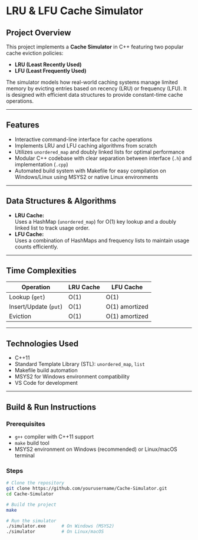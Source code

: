 # LRU & LFU Cache Simulator

## Project Overview

This project implements a **Cache Simulator** in C++ featuring two popular cache eviction policies:

- **LRU (Least Recently Used)**  
- **LFU (Least Frequently Used)**

The simulator models how real-world caching systems manage limited memory by evicting entries based on recency (LRU) or frequency (LFU). It is designed with efficient data structures to provide constant-time cache operations.

---

## Features

- Interactive command-line interface for cache operations
- Implements LRU and LFU caching algorithms from scratch
- Utilizes `unordered_map` and doubly linked lists for optimal performance
- Modular C++ codebase with clear separation between interface (`.h`) and implementation (`.cpp`)
- Automated build system with Makefile for easy compilation on Windows/Linux using MSYS2 or native Linux environments

---

## Data Structures & Algorithms

- **LRU Cache:**  
  Uses a HashMap (`unordered_map`) for O(1) key lookup and a doubly linked list to track usage order.  
- **LFU Cache:**  
  Uses a combination of HashMaps and frequency lists to maintain usage counts efficiently.

---

## Time Complexities

| Operation | LRU Cache | LFU Cache |
|-----------|------------|-----------|
| Lookup (`get`) | O(1) | O(1) |
| Insert/Update (`put`) | O(1) | O(1) amortized |
| Eviction | O(1) | O(1) amortized |

---

## Technologies Used

- C++11
- Standard Template Library (STL): `unordered_map`, `list`
- Makefile build automation
- MSYS2 for Windows environment compatibility
- VS Code for development

---

## Build & Run Instructions

### Prerequisites

- `g++` compiler with C++11 support
- `make` build tool
- MSYS2 environment on Windows (recommended) or Linux/macOS terminal

### Steps

```bash
# Clone the repository
git clone https://github.com/yourusername/Cache-Simulator.git
cd Cache-Simulator

# Build the project
make

# Run the simulator
./simulator.exe      # On Windows (MSYS2)
./simulator          # On Linux/macOS
